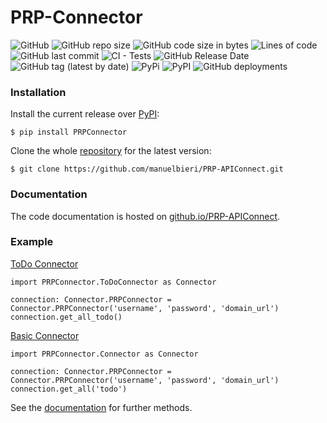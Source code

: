 # PRP-Connector

![GitHub](https://img.shields.io/github/license/manuelbieri/PRP-APIConnect?label=License)
![GitHub repo size](https://img.shields.io/github/repo-size/manuelbieri/PRP-APIConnect)
![GitHub code size in bytes](https://img.shields.io/github/languages/code-size/manuelbieri/PRP-APIConnect)
![Lines of code](https://img.shields.io/tokei/lines/github/manuelbieri/PRP-APIConnect)
![GitHub last commit](https://img.shields.io/github/last-commit/manuelbieri/PRP-APIConnect)
![CI - Tests](https://github.com/manuelbieri/PRP-APIConnect/actions/workflows/ci.yml/badge.svg)
![GitHub Release Date](https://img.shields.io/github/release-date/manuelbieri/PRP-APIConnect)
![GitHub tag (latest by date)](https://img.shields.io/github/v/tag/manuelbieri/PRP-APIConnect)
![PyPi](https://github.com/manuelbieri/PRP-APIConnect/actions/workflows/pypi.yml/badge.svg)
![PyPI](https://img.shields.io/pypi/v/PRPConnector)
![GitHub deployments](https://img.shields.io/github/deployments/manuelbieri/PRP-APIConnect/github-pages?label=docs)

### Installation
Install the current release over [PyPI](https://pypi.org/project/PRPConnector/):

  ```
  $ pip install PRPConnector
  ```
  
Clone the whole [repository](https://github.com/manuelbieri/PRP-APIConnect) for the latest version:

  ```
  $ git clone https://github.com/manuelbieri/PRP-APIConnect.git
  ```

### Documentation

The code documentation is hosted on [github.io/PRP-APIConnect](https://manuelbieri.github.io/PRP-APIConnect/).

### Example
[ToDo Connector](PRPConnector/Connector.py)
```
import PRPConnector.ToDoConnector as Connector

connection: Connector.PRPConnector = Connector.PRPConnector('username', 'password', 'domain_url')
connection.get_all_todo()
```


[Basic Connector](PRPConnector/Connector.py)
```
import PRPConnector.Connector as Connector

connection: Connector.PRPConnector = Connector.PRPConnector('username', 'password', 'domain_url')
connection.get_all('todo')
```
See the [documentation](https://manuelbieri.github.io/PRP-APIConnect/) for further methods.